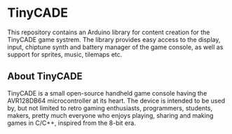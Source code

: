 # TinyCADE

This repository contains an Arduino library for content creation for the TinyCADE game systrem. The library provides easy access to the display, input, chiptune synth and battery manager of the game console, as well as support for sprites, music, tilemaps etc.

## About TinyCADE
TinyCADE is a small open-source handheld game console having the AVR128DB64 microcontroller at its heart. The device is intended to be used by, but not limited to retro gaming enthusiasts, programmers, students, makers, pretty much everyone who enjoys playing, sharing and making games in C/C++, inspired from the 8-bit era.
